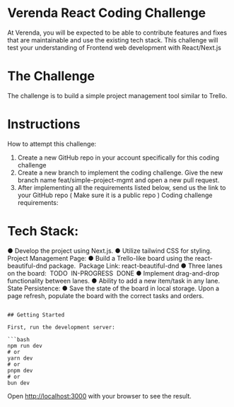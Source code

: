 # Verenda React Coding Challenge
At Verenda, you will be expected to be able to contribute features and fixes that are
maintainable and use the existing tech stack. This challenge will test your understanding of
Frontend web development with React/Next.js
# The Challenge
The challenge is to build a simple project management tool similar to Trello.
# Instructions
How to attempt this challenge:
1. Create a new GitHub repo in your account specifically for this coding challenge
2. Create a new branch to implement the coding challenge. Give the new branch name
feat/simple-project-mgmt and open a new pull request.
3. After implementing all the requirements listed below, send us the link to your
GitHub repo ( Make sure it is a public repo )
Coding challenge requirements:
​
# Tech Stack:
● Develop the project using Next.js.
● Utilize tailwind CSS for styling.
Project Management Page:
● Build a Trello-like board using the react-beautiful-dnd package.
​ Package Link: react-beautiful-dnd
● Three lanes on the board:
​ TODO
​ IN-PROGRESS
​ DONE
● Implement drag-and-drop functionality between lanes.
● Ability to add a new item/task in any lane.
State Persistence:
● Save the state of the board in local storage. Upon a page refresh, populate
the board with the correct tasks and orders.
```

## Getting Started

First, run the development server:

```bash
npm run dev
# or
yarn dev
# or
pnpm dev
# or
bun dev
```

Open [http://localhost:3000](http://localhost:3000) with your browser to see the result.

